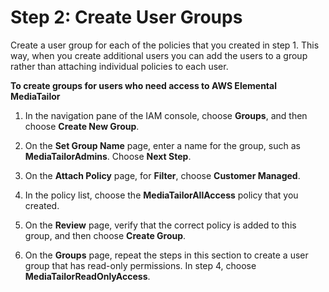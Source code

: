 # Step 2: Create User Groups<a name="setting-up-non-admin-groups"></a>

Create a user group for each of the policies that you created in step 1\. This way, when you create additional users you can add the users to a group rather than attaching individual policies to each user\. 

**To create groups for users who need access to AWS Elemental MediaTailor**

1. In the navigation pane of the IAM console, choose **Groups**, and then choose **Create New Group**\.

1. On the **Set Group Name** page, enter a name for the group, such as **MediaTailorAdmins**\. Choose **Next Step**\.

1. On the **Attach Policy** page, for **Filter**, choose **Customer Managed**\.

1. In the policy list, choose the **MediaTailorAllAccess** policy that you created\.

1. On the **Review** page, verify that the correct policy is added to this group, and then choose **Create Group**\.

1. On the **Groups** page, repeat the steps in this section to create a user group that has read\-only permissions\. In step 4, choose **MediaTailorReadOnlyAccess**\.
